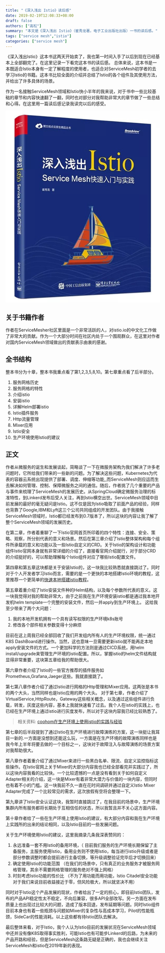 ```yaml
---
title: "《深入浅出 Istio》读后感"
date: 2019-02-19T12:08:33+08:00
draft: false
authors: ["高松"]
summary: "本文是《深入浅出 Istio》（崔秀龙著，电子工业出版社出版）一书的读后感。"
tags: ["service mesh","istio"]
categories: ["service mesh"]
---
```


《深入浅出Istio》这本书这两天开始卖了，我也第一时间入手了以后到现在已经基本上全部翻完了。在这里记录一下看完这本书的读后感。
总体来说，这本书是一本既适合Istio本身有一定了解程度的使用者，也适合对ServiceMesh初学者的去学习Istio的书籍。这本书比较全面的介绍并总结了Istio的各个组件及其使用方法，并给出了许多具体的场景。

作为一名接触ServiceMesh领域和Istio快小半年的我来说，对于书中一些比较基础的章节和内容快速翻了一翻，同时也对部分对我帮助非常大的章节做了一些总结和心得。在这里用一篇读后感记录我读完以后的感受。

![深入浅出 Istio](006tKfTcly1g0bjlv5csqj30gf0kfabv.jpg)

## 关于书籍作者

作者在ServiceMesher社区里面是一个非常活跃的人，对istio.io的中文化工作做了非常大的贡献。作为一个大部分时间在社区内处于一个围观群众，在这里对作者对国内ServiceMesh领域做出的贡献表示由衷的感谢。

## 全书结构

整本书分为十章，整本书我重点看了第1,2,3,5,8,10。第七章重点看了后半部分。

1. 服务网格历史
2. 服务网格的特性
3. 介绍istio
4. 安装istio
5. 详解Helm部署istio
6. Istio插件服务
7. Http流量管理
8. Mixer应用
9. Istio安全
10. 生产环境使用Istio的建议

## 正文

作者从微服务的诞生和发展谈起，简略谈了一下在微服务架构为我们解决了许多老问题时，它所给我们带来的一些新的问题。为了解决这些问题，Kubernetes为代表的容器云系统出现提供了部署、调度、伸缩等功能,,而ServiceMesh则应运而生去解决如何管理、控制、保障微服务之间的通信。随后，作者挑了几个重要的产品与事件来梳理了ServiceMesh的发展历史。从SpringCloud确定微服务治理的标准特性，到Linkerd发布后受人关注，再到Istio横空出世。ServiceMesh领域中目前发展的最好的毫无疑问是Istio。这不仅是因为Istio吸取了前面产品的经验，同样也背靠了Google,IBM和Lyft这三个公司共同组成的开发团队。由于我接触ServiceMesh领域时，Istio都已经发布到0.7版本了，所以这块的内容让我了解了整个ServiceMesh领域的发展历史。

在第二章，作者着重聊了一下Istio官网首页所印着的四个特性：连接、安全、策略、观察，所分别代表的意义和场景。然后在第三章介绍了Istio整体架构和每个组件所承载的意义和功能以及一些Istio自定义的CRD。关于Istio的架构设计和功能组件Istio官网本身就有非常详细的介绍了，直接看官网介绍就行，对于部分CRD的介绍挺好的，可以帮助理解每个Istio组件对应了哪些Istio配置文件。

第四章和第五章这块都是关于安装Istio的，这一块我比较熟悉就直接跳过了。同时对于个人开发者学习Istio而言，需要的是一个更快的本地搭建Istio环境的教程，这里推荐一个更简单的[快速本地搭建istio教程](https://github.com/AliyunContainerService/k8s-for-docker-desktop)。

第五章着重介绍了Istio安装文件种的Helm结构，以及每个参数所代表的意义。这一块我觉得对我的帮助非常大，由于之前我在生产环境安装istio都是通过我本地开发机helm template一个完整的安装文件，然后一并apply到生产环境上。
这给我至少带来了两个大问题：

1. 我的本地开发机拥有一个具有读写权限的生产环境k8s账号
2. 修改各个部件相关参数变得十分麻烦

目前在这上周我已经全部回收了我们开发组内所有人的生产环境权限，统一通过K8S DashBoard进行操作。当然，这也意味一旦需要更新istio就不能再走本地apply安装文件的方式。一个更加科学的方法则是通过CICD系统，用helm install/upgrade来管理生产环境的istio配置。所以，掌握istio的helm文件结构就显得非常重要，这块第五章给我的帮助很大。

第六章作者介绍了Istio的一些官方推荐的插件服务如Prometheus,Grafana,Jaeger这些。我就直接跳了。

第七第八章作者介绍了通过Istio进行网格的Http管理和Mixer应用。这两张是本书的两个大头，当然同样也是Istio应用的两个大头。
对于第七章，作者介绍了VirtualService,HttpRoute，Gateway这些相关概念，以及通过这些组件进行负载，转发，灰度这些内容，基本上我就快速看了过去。我个人在istio的实践上，也已经在生产环境上通过istio进行灰度发布，所以对于这块内容我已经比较熟悉了。

> 相关资料: [coohom在生产环境上使用istio的实践与经验](http://www.servicemesher.com/blog/practice-for-coohom-using-istio-in-production/)

第七章的后半段提到了通过Istio在生产环境进行故障演练的方案，这一块挺让我耳目一新的.一方面是没想到还能这么玩，一方面是在生产环境的故障演练同样也是我今年上半年将要去做的一个目标之一，这块对于故障注入与故障演练的场景方案对我帮助很大。

第八章作者着重介绍了通过Mixer来进行一些黑白名单、限流、自定义监控指标这些操作。在Istio官网上关于Mixer的大部分内容我也已经全部看完并实践过了，所以这块内容我看的比较快。一个比较遗憾的一点是没有看到关于如何自定义Adapter相关的介绍，这一块是Mixer有着非常大潜力与价值的一块内容，但同时也有着不小的门槛。这一块我前不久一直在花时间调研并通过自定义Istio Mixer Adapter完成了一个比较常见的需求，这次放假有空将会整理一下。

第九章讲了Istio安全认证这块，我暂时直接跳过了，在我目前的场景中，生产环境集群内所有服务都将长期处于互相信任的状态，所以我暂且并不关心这方面内容。

第十章作者给了一些在生产环境上使用Istio的建议，有大部分内容和我在生产环境上实践所的出来的结论相同，以及Istio目前的一些发展问题。

关于生产环境使用Istio的建议，这里我摘录几条我深表赞同的：

1. 永远准备一套不用Istio的备用环境，（ 目前我们服务的生产环境长期保留了主备服务，主服务使用Istio，备用业务则不使用Istio，每当进行istio升级或者是部分参数调整时都会提前进行主备切换，等升级调整验证完毕后才切换回来）
2. 确定使用Istio的功能范围 （在我们的场景中，只有真正的业务服务才被服务网格管理，其余不需要网格管理的服务绝对不强上网格）
3. 时刻考虑Istio功能的性价比 （不为了用功能而用功能，Istio Citadel安全功能对于我们来说目前收益接近于零，但风险极大，所以就坚决不用）

同时对于Istio这个产品发展的现状，作者给出了一定的担心，即目前Istio团队，发布的产品API稳定性太不稳定，不向后兼容，很多API全部改写。另一方面在发布质量上也出现过比较大的问题，造成了版本回退，发布延期等问题。同时Istio组件目前本身也有着一些瓶颈与问题如Mixer的复杂性与高成本学习，Pilot的性能瓶颈，SideCar的性能消耗。以上这些都有待Istio团队去解决。

最后整体来看，对于Istio，我个人认为Istio目前的发展状况在ServiceMesh领域中还并没有像K8S取得事实胜利，可能Istio也有可能步Linkerd的后路，为未来的产品开路和经验，但是ServiceMesh这条路无疑是正确的，我也会继续关注ServiceMesh和istio在2019年新的表现。
